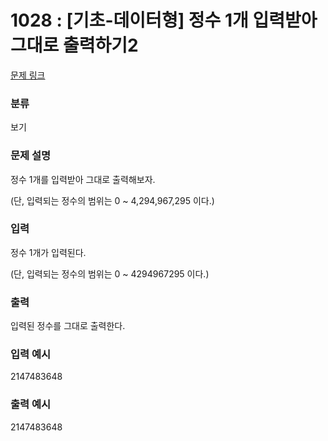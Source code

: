 # 1028 : [기초-데이터형] 정수 1개 입력받아 그대로 출력하기2

[문제 링크](https://www.codeup.kr/problem.php?id=1028)

### 분류

보기

### 문제 설명

<p>정수 1개를 입력받아 그대로 출력해보자.</p>
<p>(단, 입력되는 정수의 범위는 0 ~ 4,294,967,295 이다.)</p>

### 입력

<p>정수 1개가 입력된다.</p>
<p>(단, 입력되는 정수의 범위는 0 ~ 4294967295 이다.)</p>

### 출력

<p>입력된 정수를 그대로 출력한다.</p>

### 입력 예시

<p>2147483648</p>

### 출력 예시

<p>2147483648</p>
